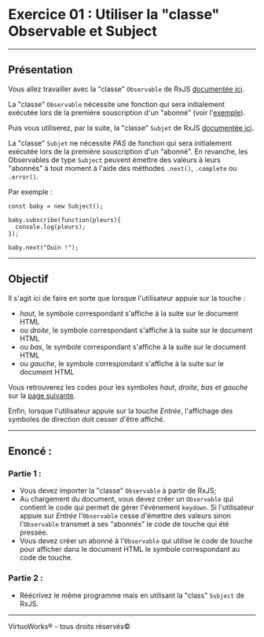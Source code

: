# Exercice 01 : Utiliser la "classe" Observable et Subject

---

## Présentation

Vous allez travailler avec la "classe" `Observable` de RxJS [documentée ici](https://rxjs-dev.firebaseapp.com/api/index/class/Observable).

La "classe" `Observable` nécessite une fonction qui sera initialement exécutée lors de la première souscription d'un "abonné" (voir l'[exemple](../../00%20-%20Exemples/exemple-00/README.md)).

Puis vous utiliserez, par la suite, la "classe" `Subjet` de RxJS [documentée ici](hhttps://rxjs-dev.firebaseapp.com/api/index/class/Subject).

La "classe" `Subjet` ne nécessite *PAS* de fonction qui sera initialement exécutée lors de la première souscription d'un "abonné". En revanche, les Observables de type `Subject` peuvent émettre des valeurs à leurs "abonnés" à tout moment à l'aide des méthodes `.next()`, `.complete` ou `.error()`.

Par exemple :
```
const baby = new Subject();

baby.subscribe(function(pleurs){
  console.log(pleurs);
});

baby.next("Ouin !");
```
---

## Objectif

Il s'agit ici de faire en sorte que lorsque l'utilisateur appuie sur la touche :

* *haut*, le symbole correspondant s'affiche à la suite sur le document HTML
* ou *droite*, le symbole correspondant s'affiche à la suite sur le document HTML
* ou *bas*, le symbole correspondant s'affiche à la suite sur le document HTML
* ou *gauche*, le symbole correspondant s'affiche à la suite sur le document HTML

Vous retrouverez les codes pour les symboles *haut*, *droite*, *bas* et *gauche* sur la [page suivante](https://www.toptal.com/designers/htmlarrows/).

Enfin, lorsque l'utilisateur appuie sur la touche *Entrée*, l'affichage des symboles de direction doit cesser d'être affiché.

---

## Enoncé :

### Partie 1 :

* Vous devez importer la "classe" `Observable` à partir de RxJS;
* Au chargement du document, vous devez créer un `Observable` qui contient le code qui permet de gérer l'évènement `keydown`. Si l'utilisateur appuie sur *Entrée* l'`Observable` cesse d'émettre des valeurs sinon l'`Observable` transmet à ses "abonnés" le code de touche qui été pressée.
* Vous devez créer un abonné à l'`Observable` qui utilise le code de touche pour afficher dans le document HTML le symbole correspondant au code de touche.

### Partie 2 :

* Réécrivez le même programme mais en utilisant la "class" `Subject` de RxJS.

---

VirtuoWorks® - tous droits réservés©